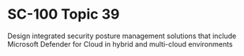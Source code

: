 # SC-100 Topic 39

Design integrated security posture management solutions that include Microsoft Defender for Cloud in hybrid and multi-cloud environments
